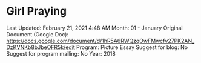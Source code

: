 # Girl Praying

Last Updated: February 21, 2021 4:48 AM
Month: 01 - January
Original Document (Google Doc): https://docs.google.com/document/d/1hR5A6RWQzqOwFMwcfv27PK2AN_DzKVNKb8bJbeOFR5k/edit
Program: Picture Essay
Suggest for blog: No
Suggest for program mailing: No
Year: 2018